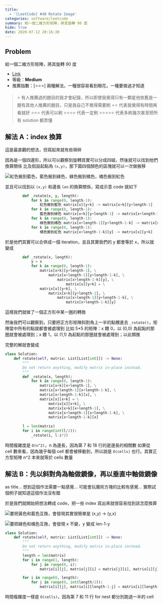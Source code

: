 ```yaml
---
title:
  - '[LeetCode] #48 Rotate Image'
categories: software/leetcode
summary: 給一個二維方形矩陣，將其旋轉 90 度
hide: true
date: 2020-07-12 20:16:30
---
```


## Problem

給一個二維方形矩陣，將其旋轉 90 度

* [Link](https://leetcode.com/problems/rotate-image/)
* 等級：**Medium**
* 推薦指數：[:star::star::star:] 兩種解法，一種很容易看到眼花，一種要做過才知道

> :star: 有人推薦過的題目的我才會紀錄，所以即使我覺得只有一顆星他依舊是一題有其他人推薦的題目，只是我自己不覺得需要刷
> :star::star: 代表我覺得有時間再看就好
> :star::star::star: 代表可以刷
> :star::star::star::star: 代表一定刷
> :star::star::star::star::star: 代表多刷幾次甚至把所有 solution 都弄懂

## 解法 A：index 換算

這是最直觀的想法，但寫起來就有些瑣碎

因為是一個四邊形，所以可以觀察到旋轉其實可以分成四組，然後就可以找到他們換算關係
比及假設起點為 `(x,y)`，那下圖四個顏色的區塊就可以一次做搬移

![紅色搬到藍色，藍色搬到綠色，綠色搬到橘色，橘色搬到紅色](https://drive.google.com/uc?export=view&id=14cE4XdtNYFcWL3NDbXjev3T-vzbUyupp)

並且可以找到以 `(x,y)` 和邊長 `len` 的換算關係，寫成示意 code 就如下

``` python
        def _rotate(x, y, length):
            for k in range(0, length-1):
                紅色搬到藍色 matrix[x][y+k] -> matrix[x+k][y+length-1]
            for k in range(0, length-1):
                藍色搬到綠色 matrix[x+k][y+length-1] -> matrix[x+length-1][y+length-1-k]
            for k in range(0, length-1):
                綠色搬到橘色 matrix[x+length-1][y+length-1-k] -> matrix[x+length-1-k][y]
            for k in range(0, length-1):
                橘色搬到紅色 matrix[x+length-1-k][y] -> matrix[x][y+k]
```

於是他們其實可以合併成一個 iteration，並且其實我們的 y 都會等於 x，所以就變成

``` python
        def _rotate(x, length):
            y = x
            for k in range(0, length-1):
                matrix[x+k][y+length-1], \
                    matrix[x+length-1][y+length-1-k], \
                        matrix[x+length-1-k][y], \
                            matrix[x][y+k] = \
                matrix[x][y+k], \
                    matrix[x+k][y+length-1], \
                        matrix[x+length-1][y+length-1-k], \
                            matrix[x+length-1-k][y]
```

這樣我們就做了一個正方形中某一圈的轉換

然後我們可以觀察到，只要把正方形矩陣斜對角上一半的點餵進去 `_rotate()`，矩陣當中所有的點就都會被處理到
比如 5*5 的矩陣：x 餵 0，以 (0,0) 為起點的那圈就會被處理到；x 餵 1，以 (1,1) 為起點的那圈就會被處理到；以此類推

完整的解就會變成

``` python
class Solution:
    def rotate(self, matrix: List[List[int]]) -> None:
        """
        Do not return anything, modify matrix in-place instead.
        """
        def _rotate(x, length):
            for k in range(0, length-1):
                matrix[x+k][x+length-1], \
                matrix[x+length-1][x+length-1-k], \
                matrix[x+length-1-k][x], \
                matrix[x][x+k] = \
                    matrix[x][x+k], \
                    matrix[x+k][x+length-1], \
                    matrix[x+length-1][x+length-1-k], \
                    matrix[x+length-1-k][x]
        
        l = len(matrix)
        for i in range(int(l/2)):
            _rotate(i, l-i*2)
```

時間複雜度是 `O(n^2)`，n 為邊長，因為第 7 和 18 行的是邊長的相關數
如果從 cell 數來看，因為幾乎每個 cell 都會被移動到，所以說是 `O(cells)` 也行。其實正方型矩陣 n^2 本來就等於 cells 數量

## 解法 B：先以斜對角為軸做鏡像，再以垂直中軸做鏡像

as title... 想到這個作法需要一點感覺... 可能會玩魔術方塊的比較有感覺... 實際試個例子就知道這個作法沒有錯

於是我們就開始把想法轉成 code，把一些 index 寫出來就很容易找到該怎麼換算

![要把黃色和藍色互換，會發現其實很簡單是 (x,y) -> (y,x)](https://drive.google.com/uc?export=view&id=1I7hpIh4XdIw6GQYJ8yuRmOpFWbjVuRfn)

![要把綠色和橘色互換，會發現 x 不變，y 變成 len-1-y](https://drive.google.com/uc?export=view&id=1H1-TsXU9sujb0inPVG-9Kb8VPUagxUCA)

``` python
class Solution:
    def rotate(self, matrix: List[List[int]]) -> None:
        """
        Do not return anything, modify matrix in-place instead.
        """
        length = len(matrix)
        for i in range(1, length):
            for j in range(0, i):
                matrix[i][j], matrix[j][i] = matrix[j][i], matrix[i][j]

        for i in range(0, length):
            for j in range(0, int(length/2)):
                matrix[i][j], matrix[i][length-1-j] = matrix[i][length-1-j], matrix[i][j]
```

時間複雜度一樣是 `O(cells)`，因為第 7 和 11 行 for nest 都分別跑過一半的 cell
